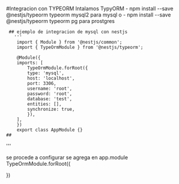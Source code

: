 #Integracion con TYPEORM
    Intalamos TypyORM
    - npm install --save @nestjs/typeorm typeorm mysql2 para mysql o
    - npm install --save @nestjs/typeorm typeorm pg para prostgres

     ## ejemplo de integracion de mysql con nestjs
       '''
        import { Module } from '@nestjs/common';
        import { TypeOrmModule } from '@nestjs/typeorm';

        @Module({
        imports: [
            TypeOrmModule.forRoot({
            type: 'mysql',
            host: 'localhost',
            port: 3306,
            username: 'root',
            password: 'root',
            database: 'test',
            entities: [],
            synchronize: true,
            }),
        ],
        })
        export class AppModule {}     
    ##
'''

se procede a configurar 
se agrega en app.module 
        TypeOrmModule.forRoot({ 
    
  })